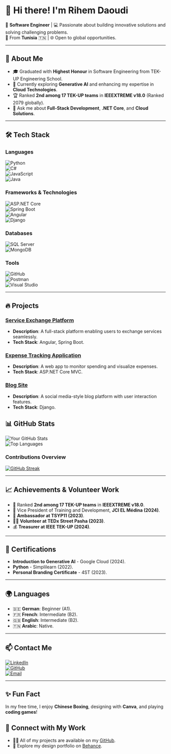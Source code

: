 # 👋 Hi there! I'm **Rihem Daoudi**

🚀 **Software Engineer** | 💻 Passionate about building innovative solutions and solving challenging problems.  
📍 From **Tunisia** 🇹🇳 | 🌐 Open to global opportunities.

---

## 🌟 **About Me**  
- 🎓 Graduated with **Highest Honour** in Software Engineering from TEK-UP Engineering School.  
- 🌱 Currently exploring **Generative AI** and enhancing my expertise in **Cloud Technologies**.  
- 🏆 Ranked **2nd among 17 TEK-UP teams** in **IEEEXTREME v18.0** (Ranked 2079 globally).  
- 💬 Ask me about **Full-Stack Development**, **.NET Core**, and **Cloud Solutions**.  

---

## 🛠️ **Tech Stack**  
### **Languages**  
![Python](https://img.shields.io/badge/-Python-3776AB?logo=python&logoColor=white)  
![C#](https://img.shields.io/badge/-C%23-239120?logo=c-sharp&logoColor=white)  
![JavaScript](https://img.shields.io/badge/-JavaScript-F7DF1E?logo=javascript&logoColor=black)  
![Java](https://img.shields.io/badge/-Java-007396?logo=java&logoColor=white)  

### **Frameworks & Technologies**  
![ASP.NET Core](https://img.shields.io/badge/-ASP.NET_Core-512BD4?logo=dotnet&logoColor=white)  
![Spring Boot](https://img.shields.io/badge/-Spring_Boot-6DB33F?logo=spring&logoColor=white)  
![Angular](https://img.shields.io/badge/-Angular-DD0031?logo=angular&logoColor=white)  
![Django](https://img.shields.io/badge/-Django-092E20?logo=django&logoColor=white)  

### **Databases**  
![SQL Server](https://img.shields.io/badge/-SQL_Server-CC2927?logo=microsoft-sql-server&logoColor=white)  
![MongoDB](https://img.shields.io/badge/-MongoDB-47A248?logo=mongodb&logoColor=white)  

### **Tools**  
![GitHub](https://img.shields.io/badge/-GitHub-181717?logo=github&logoColor=white)  
![Postman](https://img.shields.io/badge/-Postman-FF6C37?logo=postman&logoColor=white)  
![Visual Studio](https://img.shields.io/badge/-Visual_Studio-5C2D91?logo=visual-studio&logoColor=white)  

---

## 🔥 **Projects**  
### [Service Exchange Platform](https://github.com/rihemdaoudi/service-exchange-platform)  
- **Description**: A full-stack platform enabling users to exchange services seamlessly.  
- **Tech Stack**: Angular, Spring Boot.  

### [Expense Tracking Application](https://github.com/rihemdaoudi/expense-tracker)  
- **Description**: A web app to monitor spending and visualize expenses.  
- **Tech Stack**: ASP.NET Core MVC.  

### [Blog Site](https://github.com/rihemdaoudi/blog-site)  
- **Description**: A social media-style blog platform with user interaction features.  
- **Tech Stack**: Django.  

## 📊 **GitHub Stats**  
![Your GitHub Stats](https://github-readme-stats.vercel.app/api?username=rihemdaoudi&show_icons=true&theme=radical)  
![Top Languages](https://github-readme-stats.vercel.app/api/top-langs/?username=rihemdaoudi&layout=compact&theme=radical)  

### **Contributions Overview**  
[![GitHub Streak](https://streak-stats.demolab.com/?user=rihemdaoudi&theme=radical)](https://git.io/streak-stats)

---

## 📈 **Achievements & Volunteer Work**  
- 🏅 Ranked **2nd among 17 TEK-UP teams** in **IEEEXTREME v18.0**.  
- 💼 Vice President of Training and Development, **JCI EL Médina (2024)**.  
- 🎤 **Ambassador at TSYP11 (2023)**.  
- 🙋‍♂️ **Volunteer at TEDx Street Pasha (2023)**.  
- 💰 **Treasurer at IEEE TEK-UP (2024)**.  

---

## 📜 **Certifications**  
- **Introduction to Generative AI** - Google Cloud (2024).  
- **Python** - Simplilearn (2022).  
- **Personal Branding Certificate** - 4ST (2023).  

---

## 🌍 **Languages**  
- 🇩🇪 **German**: Beginner (A1).  
- 🇫🇷 **French**: Intermediate (B2).  
- 🇬🇧 **English**: Intermediate (B2).  
- 🇹🇳 **Arabic**: Native.  

---

## 📫 **Contact Me**  
[![LinkedIn](https://img.shields.io/badge/-LinkedIn-blue?logo=linkedin)](https://linkedin.com/in/rihemdaoudi)  
[![GitHub](https://img.shields.io/badge/-GitHub-181717?logo=github&logoColor=white)](https://github.com/rihemdaoudi)  
[![Email](https://img.shields.io/badge/-Email-D14836?logo=gmail&logoColor=white)](mailto:daoudirihem3@gmail.com)  

---

## ✨ **Fun Fact**  
In my free time, I enjoy **Chinese Boxing**, designing with **Canva**, and playing **coding games**!

## 🔗 Connect with My Work  
- 👨‍💻 All of my projects are available on my [GitHub](https://github.com/rihemdaoudi).  
- 🎨 Explore my design portfolio on [Behance](https://www.behance.net/daoudirihemm).  



<!--
**rihemdaoudi/rihemdaoudi** is a ✨ _special_ ✨ repository because its `README.md` (this file) appears on your GitHub profile.

Here are some ideas to get you started:

- 🔭 I’m currently working on ...
- 🌱 I’m currently learning ...
- 👯 I’m looking to collaborate on ...
- 🤔 I’m looking for help with ...
- 💬 Ask me about ...
- 📫 How to reach me: ...
- 😄 Pronouns: ...
- ⚡ Fun fact: ...
-->
